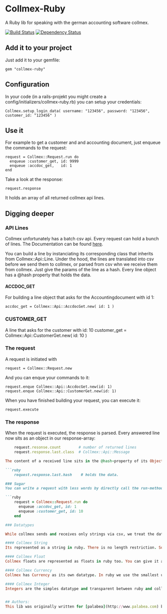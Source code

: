 # Collmex-Ruby

A Ruby lib for speaking with the german accounting software collmex. 

[![Build Status](https://secure.travis-ci.org/romanlehnert/collmex-ruby.png)](http://travis-ci.org/romanlehnert/collmex-ruby)
[![Dependency Status](https://gemnasium.com/romanlehnert/collmex-ruby.png "Dependency Status")](https://gemnasium.com/romanlehnert/collmex-ruby)


## Add it to your project

Just add it to your gemfile:

    gem "collmex-ruby"

## Configuration

In your code (in a rails-projekt you might create a config/initializers/collmex-ruby.rb) you can setup your credentials:

    Collmex.setup_login_data( username: "123456", password: "123456", customer_id: "123456" )

## Use it

For example to get a customer and and accounting document, just enqueue the commands to the request:

    request = Collmex::Request.run do
      enqueue :customer_get, id: 9999
      enqueue :accdoc_get,   id: 1
    end

Take a look at the response:

    request.response

It holds an array of all returned collmex api lines. 


## Digging deeper

### API Lines
Collmex unfortunately has a batch csv api. Every request can hold a bunch of lines. The Documentation can be found [here](http://www.collmex.de/cgi-bin/cgi.exe?1005,1,help,api).

You can build a line by instanciating its corresponding class that inherits from Collmex::Api::Line. Under the hood, the lines are translated into 
csv before we send them to collmex, or parsed from csv whn we receive them from collmex. Just give the params of the line as a hash. Every line object has a @hash property that holds the data. 


#### ACCDOC_GET
For building a line object that asks for the Accountingdocument with id 1:

    accdoc_get = Collmex::Api::AccdocGet.new( id: 1 )

### CUSTOMER_GET
A line that asks for the customer with id: 10
    customer_get = Collmex::Api::CustomerGet.new( id: 10 )


### The request
A request is initiated with 

    request = Collmex::Request.new

And you can enque your commands to it: 

    request.enque Collmex::Api::AccdocGet.new(id: 1)
    request.enque Collmex::Api::CustomerGet.new(id: 1)

When you have finished building your request, you can execute it:

    request.execute

### The response
When the request is executed, the response is parsed. Every answered line now sits as an object in our response-array:

```ruby
    request.resonse.count        # number of returned lines
    request.response.last.class  # Collmex::Api::Message

The content of a received line sits in the @hash-property of its Object. 

```ruby
    request.response.last.hash    # holds the data. 

### Sugar
You can write a request with less words by directly call the run-method and enqueue the lines inside a block (you can use symbols to identify the commands):

```ruby
    request = Collmex::Request.run do
      enqueue :accdoc_get, id: 1
      enqueue :customer_get, id: 10
    end

### Datatypes

While collmex sends and receives only strings via csv, we treat the data as ruby object. 

#### Collmex String
Its represented as a string in ruby. There is no length restriction. So you have to care for yourself that collmex can handle all the contents of a Char field. 

#### Collmex Float
Collmex floats are represented as floats in ruby too. You can give it a string or a integer too. When we send something to collmex in a float field, it is limited to 2 decimals. 

#### Collmex Currency
Collmex has Currency as its own datatype. In ruby we use the smallest unit (cent in €) and take the amount as an integer. We have put some special parsing methods when a string should represent the alue of a currency field. Jus take a look at the spec/lib/collmex/api_spec.rb to see how we handle it. 

#### Collmex Integer
Integers are the simples datatype and transparent between ruby and collmex. There is just some special handling that cares for delimiters in numbers to represent the correct value 


## Authors:
This lib was originally written for [palabea](http://www.palabea.com) by roman l.

